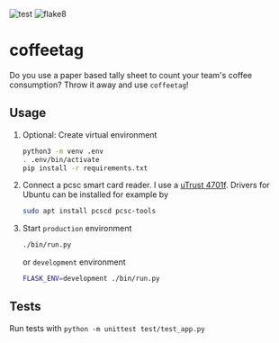 ![test](https://github.com/hackenbergstefan/coffeetag/workflows/test/badge.svg)
![flake8](https://github.com/hackenbergstefan/coffeetag/workflows/flake8/badge.svg)

# coffeetag

Do you use a paper based tally sheet to count your team's coffee consumption? Throw it away and use `coffeetag`!

## Usage

1. Optional: Create virtual environment
    ```bash
    python3 -m venv .env
    . .env/bin/activate
    pip install -r requirements.txt
    ```
2. Connect a pcsc smart card reader. I use a [uTrust 4701f](https://support.identiv.com/4701f/). Drivers for Ubuntu can be installed for example by
    ```sh
    sudo apt install pcscd pcsc-tools
    ```
3. Start `production` environment
    ```sh
    ./bin/run.py
    ```
    or `development` environment
    ```sh
    FLASK_ENV=development ./bin/run.py
    ```


## Tests
Run tests with `python -m unittest test/test_app.py`

